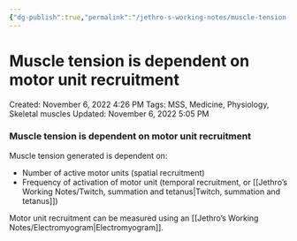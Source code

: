 ```yaml
---
{"dg-publish":true,"permalink":"/jethro-s-working-notes/muscle-tension-is-dependent-on-motor-unit-recruitm/","dgPassFrontmatter":true}
---
```



# Muscle tension is dependent on motor unit recruitment

Created: November 6, 2022 4:26 PM
Tags: MSS, Medicine, Physiology, Skeletal muscles
Updated: November 6, 2022 5:05 PM

### Muscle tension is dependent on motor unit recruitment

Muscle tension generated is dependent on:

- Number of active motor units (spatial recruitment)
- Frequency of activation of motor unit (temporal recruitment, or [[Jethro’s Working Notes/Twitch, summation and tetanus\|Twitch, summation and tetanus]])

Motor unit recruitment can be measured using an [[Jethro’s Working Notes/Electromyogram\|Electromyogram]].